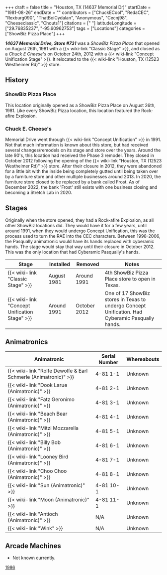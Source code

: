 +++
draft = false
title = "Houston, TX (14637 Memorial Dr)"
startDate = "1981-08-26"
endDate = ""
contributors = ["ChuckECool", "RedaCEC", "Rexburg090", "ThatBoiCydalan", "Anonymous", "Cecnj98", "Cheeseclassic", "Chouts1"]
citations = [" "]
latitudeLongitude = ["29.76835237", "-95.60962753"]
tags = ["Locations"]
categories = ["ShowBiz Pizza Place"]
+++

***14637 Memorial Drive, Store #731*** was a *ShowBiz Pizza Place* that opened on August 26th, 1981 with a {{< wiki-link "Classic Stage" >}}, and closed as a *Chuck E Cheese's* on October 24th, 2012 with a {{< wiki-link "Concept Unification Stage" >}}. It relocated to the {{< wiki-link "Houston, TX (12523 Westheimer Rd)" >}} store.

## History

### ShowBiz Pizza Place

This location originally opened as a ShowBiz Pizza Place on August 26th, 1981. Like every ShowBiz Pizza location, this location featured the Rock-afire Explosion.

### Chuck E. Cheese's

Memorial Drive went through {{< wiki-link "Concept Unification" >}} in 1991. Not that much information is known about this store, but had received several changes/remodels on its stage and store over the years. Around the late 90's, this location had received the Phase 3 remodel. They closed in October 2012 following the opening of the {{< wiki-link "Houston, TX (12523 Westheimer Rd)" >}} store. After their closure in 2012, they were abandoned for a little bit with the inside being completely gutted until being taken over by a furniture store and other multiple businesses around 2013. In 2020, the furniture store closed to be replaced by a bank called Frost. As of December 2022, the bank 'Frost' still exists with one business closing and becoming a Stretch Lab in 2020.

## Stages

Originally when the store opened, they had a Rock-afire Explosion, as all other ShowBiz locations did. They would have it for a few years, until around 1991, when they would undergo Concept Unification, this was the process used to turn the RAE into the CEC characters. Between 1998-2006, the Pasqually animatronic would have its hands replaced with cyberamic hands. The stage would stay that way until their closure in October 2012. This was the only location that had Cyberamic Pasqually's hands.

| Stage                                               | Installed   | Removed      | Notes                                                                                            |
|-----------------------------------------------------|-------------|--------------|--------------------------------------------------------------------------------------------------|
| {{< wiki-link "Classic Stage" >}}             | August 1981 | Around 1991  | 4th ShowBiz Pizza Place store to open in Texas.                                                  |
| {{< wiki-link "Concept Unification Stage" >}} | Around 1991 | October 2012 | One of 17 ShowBiz stores in Texas to undergo Concept Unification. Had Cyberamic Pasqually hands. |

## Animatronics

| Animatronic                                                               | Serial Number | Whereabouts |
|---------------------------------------------------------------------------|---------------|-------------|
| {{< wiki-link "Rolfe Dewolfe &amp; Earl Schmerle (Animatronic)" >}} | 4-81 1-1      | Unknown     |
| {{< wiki-link "Dook Larue (Animatronic)" >}}                        | 4-81 2-1      | Unknown     |
| {{< wiki-link "Fatz Geronimo (Animatronic)" >}}                     | 4-81 3-1      | Unknown     |
| {{< wiki-link "Beach Bear (Animatronic)" >}}                        | 4-81 4-1      | Unknown     |
| {{< wiki-link "Mitzi Mozzarella (Animatronic)" >}}                  | 4-81 5-1      | Unknown     |
| {{< wiki-link "Billy Bob (Animatronic)" >}}                         | 4-81 6-1      | Unknown     |
| {{< wiki-link "Looney Bird (Animatronic)" >}}                       | 4-81 7-1      | Unknown     |
| {{< wiki-link "Choo Choo (Animatronic)" >}}                         | 4-81 8-1      | Unknown     |
| {{< wiki-link "Sun (Animatronic)" >}}                               | 4-81 10-1     | Unknown     |
| {{< wiki-link "Moon (Animatronic)" >}}                              | 4-81 11-1     | Unknown     |
| {{< wiki-link "Antioch (Animatronic)" >}}                           | N/A           | Unknown     |
| {{< wiki-link "Wink" >}}                                            | N/A           | Unknown     |

## Arcade Machines

- Not known currently.

[1986](http://showbizpizza.com/photos/spp/tx_houston/index.html)